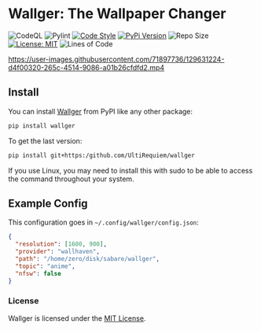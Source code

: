 # Wallger: The Wallpaper Changer

![CodeQL](https://github.com/UltiRequiem/wallger/workflows/CodeQL/badge.svg)
![Pylint](https://github.com/UltiRequiem/wallger/workflows/Pylint/badge.svg)
[![Code Style](https://img.shields.io/badge/Code%20Style-Black-000000.svg)](https://github.com/psf/black)
[![PyPi Version](https://img.shields.io/pypi/v/wallger)](https://pypi.org/project/wallger)
![Repo Size](https://img.shields.io/github/repo-size/ultirequiem/wallger?style=flat-square&label=Repo)
[![License: MIT](https://img.shields.io/badge/License-MIT-blue.svg)](https://opensource.org/licenses/MIT)
![Lines of Code](https://img.shields.io/tokei/lines/github.com/UltiRequiem/wallger?color=blue&label=Total%20Lines)

https://user-images.githubusercontent.com/71897736/129631224-d4f00320-265c-4514-9086-a01b26cfdfd2.mp4

## Install

You can install [Wallger](https://pypi.org/project/wallger) from PyPI like
any other package:

```bash
pip install wallger
```

To get the last version:

```bash
pip install git+https:/github.com/UltiRequiem/wallger
```

If you use Linux, you may need to install this with sudo to
be able to access the command throughout your system.

## Example Config

This configuration goes in `~/.config/wallger/config.json`:

```json
{
  "resolution": [1600, 900],
  "provider": "wallhaven",
  "path": "/home/zero/disk/sabare/wallger",
  "topic": "anime",
  "nfsw": false
}
```

### License

Wallger is licensed under the [MIT License](./LICENSE).
